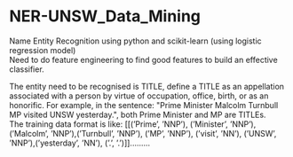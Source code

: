 # NER-UNSW_Data_Mining
Name Entity Recognition using python and scikit-learn (using logistic regression model)  
Need to do feature engineering to find good features to build an effective classifier.  
  
The entity need to be recognised is TITLE, define a TITLE as an appellation associated with a person by virtue of occupation, office, birth, or as an honorific. For example, in the sentence: "Prime Minister Malcolm Turnbull MP visited UNSW yesterday.", both Prime Minister and MP are TITLEs.  
The training data format is like: [[(’Prime’, ’NNP’), (’Minister’, ’NNP’), (’Malcolm’, ’NNP’),(’Turnbull’, ’NNP’), (’MP’, ’NNP’), (’visit’, ’NN’), (’UNSW’, ’NNP’),(’yesterday’, ’NN’), (’.’, ’.’)]].........


